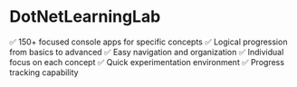 # DotNetLearningLab
✅ 150+ focused console apps for specific concepts ✅ Logical progression from basics to advanced ✅ Easy navigation and organization ✅ Individual focus on each concept ✅ Quick experimentation environment ✅ Progress tracking capability
